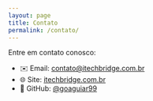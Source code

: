 ```yaml
---
layout: page
title: Contato
permalink: /contato/
---
```


Entre em contato conosco:

- ✉️ Email: contato@itechbridge.com.br  
- 🌐 Site: [itechbridge.com.br](https://itechbridge.com.br)  
- 💼 GitHub: [@goaguiar99](https://github.com/goaguiar99)

